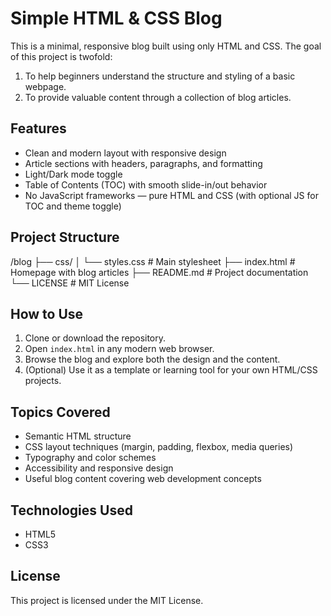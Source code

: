 # Simple HTML & CSS Blog

This is a minimal, responsive blog built using only HTML and CSS. The goal of this project is twofold:

1. To help beginners understand the structure and styling of a basic webpage.
2. To provide valuable content through a collection of blog articles.

## Features

- Clean and modern layout with responsive design
- Article sections with headers, paragraphs, and formatting
- Light/Dark mode toggle
- Table of Contents (TOC) with smooth slide-in/out behavior
- No JavaScript frameworks — pure HTML and CSS (with optional JS for TOC and theme toggle)

## Project Structure

/blog
├── css/
│   └── styles.css      # Main stylesheet
├── index.html          # Homepage with blog articles
├── README.md           # Project documentation
└── LICENSE             # MIT License

## How to Use

1. Clone or download the repository.
2. Open `index.html` in any modern web browser.
3. Browse the blog and explore both the design and the content.
4. (Optional) Use it as a template or learning tool for your own HTML/CSS projects.

## Topics Covered

- Semantic HTML structure
- CSS layout techniques (margin, padding, flexbox, media queries)
- Typography and color schemes
- Accessibility and responsive design
- Useful blog content covering web development concepts

## Technologies Used

- HTML5
- CSS3

## License

This project is licensed under the MIT License.
